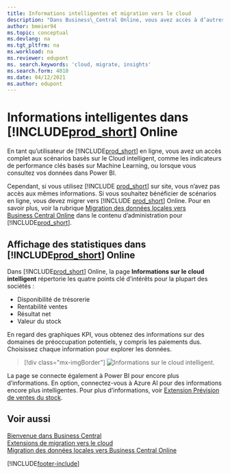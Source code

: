 ```yaml
---
title: Informations intelligentes et migration vers le cloud
description: "Dans Business\_Central Online, vous avez accès à d’autres services en ligne et vous pouvez obtenir des informations intelligentes basées sur Azure AI, par exemple. Poursuivez votre lecture si vous envisagez de migrer du local vers le cloud."
author: bmeier94
ms.topic: conceptual
ms.devlang: na
ms.tgt_pltfrm: na
ms.workload: na
ms.reviewer: edupont
ms. search.keywords: 'cloud, migrate, insights'
ms.search.form: 4010
ms.date: 04/12/2021
ms.author: edupont
---
```


# <a name="intelligent-insights-in-includeprodshortincludesprodshortmd-online" />Informations intelligentes dans [!INCLUDE[prod_short](includes/prod_short.md)] Online

En tant qu’utilisateur de [!INCLUDE[prod_short](includes/prod_short.md)] en ligne, vous avez un accès complet aux scénarios basés sur le Cloud intelligent, comme les indicateurs de performance clés basés sur Machine Learning, ou lorsque vous consultez vos données dans Power BI.  

Cependant, si vous utilisez [!INCLUDE [prod_short](includes/prod_short.md)] sur site, vous n’avez pas accès aux mêmes informations. Si vous souhaitez bénéficier de scénarios en ligne, vous devez migrer vers [!INCLUDE [prod_short](includes/prod_short.md)] Online. Pour en savoir plus, voir la rubrique [Migration des données locales vers Business Central Online](/dynamics365/business-central/dev-itpro/administration/migrate-data) dans le contenu d’administration pour [!INCLUDE[prod_short](includes/prod_short.md)].  

## <a name="viewing-insights-in-includeprodshortincludesprodshortmd-online" />Affichage des statistiques dans [!INCLUDE[prod_short](includes/prod_short.md)] Online

Dans [!INCLUDE[prod_short](includes/prod_short.md)] Online, la page **Informations sur le cloud intelligent** répertorie les quatre points clé d’intérêts pour la plupart des sociétés :

- Disponibilité de trésorerie
- Rentabilité ventes
- Résultat net
- Valeur du stock

En regard des graphiques KPI, vous obtenez des informations sur des domaines de préoccupation potentiels, y compris les paiements dus. Choisissez chaque information pour explorer les données.  

> [!div class="mx-imgBorder"]
> ![Informations sur le cloud intelligent.](media/across-intelligent-cloud/intelligentcloudApril19.png "Affiche la page Informations sur le cloud intelligent dans Business Central Online")

La page se connecte également à Power BI pour encore plus d’informations. En option, connectez-vous à Azure AI pour des informations encore plus intelligentes. Pour plus d’informations, voir [Extension Prévision de ventes du stock](ui-extensions-sales-forecast.md).  

## <a name="see-also" />Voir aussi

[Bienvenue dans Business Central](welcome.md)  
[Extensions de migration vers le cloud](ui-extensions-data-replication.md)  
[Migration des données locales vers Business Central Online](/dynamics365/business-central/dev-itpro/administration/migrate-data)  

[!INCLUDE[footer-include](includes/footer-banner.md)]
